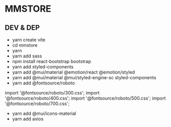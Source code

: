 
# MMSTORE

## DEV & DEP
- yarn create vite
- cd mmstore
- yarn
- yarn add sass
- npm install react-bootstrap bootstrap
- yarn add styled-components
- yarn add @mui/material @emotion/react @emotion/styled
- yarn add @mui/material @mui/styled-engine-sc styled-components
- yarn add @fontsource/roboto
  
import '@fontsource/roboto/300.css';
import '@fontsource/roboto/400.css';
import '@fontsource/roboto/500.css';
import '@fontsource/roboto/700.css';

- yarn add @mui/icons-material
- yarn add axios


